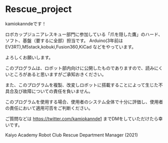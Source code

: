 # Rescue_project

kamiokanndeです！

ロボカップジュニアレスキュー部門に参加している「爪を隠した鷹」のハード、ソフト、基盤（要するに全部）担当です。
Arduino(3年前は EV3RT),M5stack,kobuki,Fusion360,KiCad などをやっています。

よろしくお願いします。

このプログラムは、ロボット部内向けに公開したものでありますので、読みにくいところがあると思いますがご承知おきください。

また、このプログラムを複製、改変しロボットに搭載することによって生じた不具合及び故障についての責任を負いません。

このプログラムを使用する場合、使用者のシステム全体で十分に評価し、使用者の責任において適用可否をご判断ください。

ご質問などは https://twitter.com/kamiokannde1 までDMをしていただけたら幸いです。

Kaiyo Academy Robot Club Rescue Department Manager (2021)

